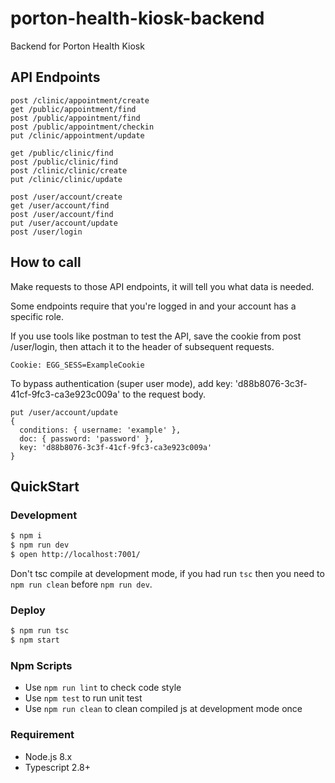 # porton-health-kiosk-backend

Backend for Porton Health Kiosk

## API Endpoints

    post /clinic/appointment/create
    get /public/appointment/find
    post /public/appointment/find
    post /public/appointment/checkin
    put /clinic/appointment/update

    get /public/clinic/find
    post /public/clinic/find
    post /clinic/clinic/create
    put /clinic/clinic/update

    post /user/account/create
    get /user/account/find
    post /user/account/find
    put /user/account/update
    post /user/login

## How to call

Make requests to those API endpoints, it will tell you what data is needed.

Some endpoints require that you're logged in and your account has a specific role.

If you use tools like postman to test the API, save the cookie from post /user/login, then attach it to the header of subsequent requests.

    Cookie: EGG_SESS=ExampleCookie

To bypass authentication (super user mode), add key: 'd88b8076-3c3f-41cf-9fc3-ca3e923c009a' to the request body.

    put /user/account/update
    {
      conditions: { username: 'example' },
      doc: { password: 'password' },
      key: 'd88b8076-3c3f-41cf-9fc3-ca3e923c009a'
    }

## QuickStart

### Development

```bash
$ npm i
$ npm run dev
$ open http://localhost:7001/
```

Don't tsc compile at development mode, if you had run `tsc` then you need to `npm run clean` before `npm run dev`.

### Deploy

```bash
$ npm run tsc
$ npm start
```

### Npm Scripts

- Use `npm run lint` to check code style
- Use `npm test` to run unit test
- Use `npm run clean` to clean compiled js at development mode once

### Requirement

- Node.js 8.x
- Typescript 2.8+
